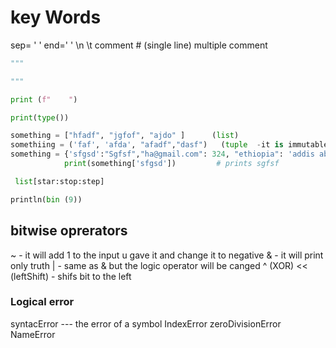 # key Words



sep= ' '
end=' '
\\n
\\t 
comment #  (single line)
multiple comment 
```py
"""

"""
```

```py
print (f"    ")

print(type())

something = ["hfadf", "jgfof", "ajdo" ]      (list)
somethiing = ('faf', 'afda', "afadf","dasf")   (tuple  -it is immutable )
something = {'sfgsd':"Sgfsf","ha@gmail.com": 324, "ethiopia": 'addis abeba'}  (dictionary)
            print(something['sfgsd'])         # prints sgfsf

 list[star:stop:step]

println(bin (9))

```
## bitwise oprerators

~ -  it will add 1 to the input u gave it and change it to negative
& -  it will print only truth 
| - same as & but the logic operator will be canged
^ (XOR)
<< (leftShift)   -  shifs bit to the left

### Logical error
 syntacError --- the error of a symbol
 IndexError
 zeroDivisionError
 NameError
 
 